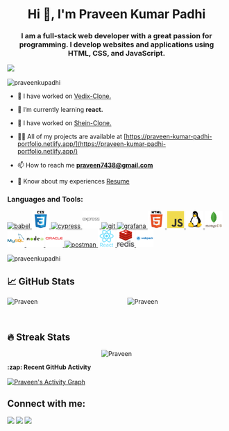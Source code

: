 <h1 align="center">Hi 👋, I'm Praveen Kumar Padhi</h1>
<h3 align="center">I am a full-stack web developer with a great passion for programming. I develop websites and applications using HTML, CSS, and JavaScript.</h3>

<img src="https://www.google.com/url?sa=i&url=https%3A%2F%2Fvoxyard.com%2Fcustom&psig=AOvVaw038I1NkF6paqMTKXMfCCPZ&ust=1645166965745000&source=images&cd=vfe&ved=0CAsQjRxqFwoTCMjl7duShvYCFQAAAAAdAAAAABAD" />

<p align="left"> <img src="https://komarev.com/ghpvc/?username=praveenkupadhi&label=Profile%20views&color=0e75b6&style=flat" alt="praveenkupadhi" /> </p>

- 🔭 I have worked on [Vedix-Clone.](https://vedix-clone-backend.herokuapp.com/)

- 🌱 I’m currently learning **react.**

- 🔭 I have worked on [Shein-Clone.](https://shein-project.vercel.app/home.html)

- 👨‍💻 All of my projects are available at [https://praveen-kumar-padhi-portfolio.netlify.app/](https://praveen-kumar-padhi-portfolio.netlify.app/)

- 📫 How to reach me **praveen7438@gmail.com**

- 📄 Know about my experiences [Resume](https://drive.google.com/file/d/1Hn19ixLT6rH13BcZ4_kYTw-5d1_LFwou/view?usp=sharing)

<h3 align="left">Languages and Tools:</h3>
<p align="left"> <a href="https://babeljs.io/" target="_blank" rel="noreferrer"> <img src="https://www.vectorlogo.zone/logos/babeljs/babeljs-icon.svg" alt="babel" width="40" height="40"/> </a> <a href="https://www.w3schools.com/css/" target="_blank" rel="noreferrer"> <img src="https://raw.githubusercontent.com/devicons/devicon/master/icons/css3/css3-original-wordmark.svg" alt="css3" width="40" height="40"/> </a> <a href="https://www.cypress.io" target="_blank" rel="noreferrer"> <img src="https://raw.githubusercontent.com/simple-icons/simple-icons/6e46ec1fc23b60c8fd0d2f2ff46db82e16dbd75f/icons/cypress.svg" alt="cypress" width="40" height="40"/> </a> <a href="https://expressjs.com" target="_blank" rel="noreferrer"> <img src="https://raw.githubusercontent.com/devicons/devicon/master/icons/express/express-original-wordmark.svg" alt="express" width="40" height="40"/> </a> <a href="https://git-scm.com/" target="_blank" rel="noreferrer"> <img src="https://www.vectorlogo.zone/logos/git-scm/git-scm-icon.svg" alt="git" width="40" height="40"/> </a> <a href="https://grafana.com" target="_blank" rel="noreferrer"> <img src="https://www.vectorlogo.zone/logos/grafana/grafana-icon.svg" alt="grafana" width="40" height="40"/> </a> <a href="https://www.w3.org/html/" target="_blank" rel="noreferrer"> <img src="https://raw.githubusercontent.com/devicons/devicon/master/icons/html5/html5-original-wordmark.svg" alt="html5" width="40" height="40"/> </a> <a href="https://developer.mozilla.org/en-US/docs/Web/JavaScript" target="_blank" rel="noreferrer"> <img src="https://raw.githubusercontent.com/devicons/devicon/master/icons/javascript/javascript-original.svg" alt="javascript" width="40" height="40"/> </a> <a href="https://www.linux.org/" target="_blank" rel="noreferrer"> <img src="https://raw.githubusercontent.com/devicons/devicon/master/icons/linux/linux-original.svg" alt="linux" width="40" height="40"/> </a> <a href="https://www.mongodb.com/" target="_blank" rel="noreferrer"> <img src="https://raw.githubusercontent.com/devicons/devicon/master/icons/mongodb/mongodb-original-wordmark.svg" alt="mongodb" width="40" height="40"/> </a> <a href="https://www.mysql.com/" target="_blank" rel="noreferrer"> <img src="https://raw.githubusercontent.com/devicons/devicon/master/icons/mysql/mysql-original-wordmark.svg" alt="mysql" width="40" height="40"/> </a> <a href="https://nodejs.org" target="_blank" rel="noreferrer"> <img src="https://raw.githubusercontent.com/devicons/devicon/master/icons/nodejs/nodejs-original-wordmark.svg" alt="nodejs" width="40" height="40"/> </a> <a href="https://www.oracle.com/" target="_blank" rel="noreferrer"> <img src="https://raw.githubusercontent.com/devicons/devicon/master/icons/oracle/oracle-original.svg" alt="oracle" width="40" height="40"/> </a> <a href="https://postman.com" target="_blank" rel="noreferrer"> <img src="https://www.vectorlogo.zone/logos/getpostman/getpostman-icon.svg" alt="postman" width="40" height="40"/> </a> <a href="https://reactjs.org/" target="_blank" rel="noreferrer"> <img src="https://raw.githubusercontent.com/devicons/devicon/master/icons/react/react-original-wordmark.svg" alt="react" width="40" height="40"/> </a> <a href="https://redis.io" target="_blank" rel="noreferrer"> <img src="https://raw.githubusercontent.com/devicons/devicon/master/icons/redis/redis-original-wordmark.svg" alt="redis" width="40" height="40"/> </a> <a href="https://webpack.js.org" target="_blank" rel="noreferrer"> <img src="https://raw.githubusercontent.com/devicons/devicon/d00d0969292a6569d45b06d3f350f463a0107b0d/icons/webpack/webpack-original-wordmark.svg" alt="webpack" width="40" height="40"/> </a> </p>

<p><img align="center" src="https://github-readme-stats.vercel.app/api/top-langs?username=praveenkupadhi&show_icons=true&locale=en&layout=compact" alt="praveenkupadhi" /></p>

## &#x1f4c8; GitHub Stats
<p align="left"> <img src="https://github-readme-stats.vercel.app/api?username=praveenkupadhi&show_icons=true&theme=gotham" alt="Praveen" width = "45%" />
  <img align = "right" src="https://github-readme-stats.vercel.app/api/top-langs?username=praveenkupadhi&custom_title=Most Used  Languages&langs_count=10&show_icons=true&locale=en&layout=compact&theme=algolia" alt="Praveen" width = "45%"/>
  <br/>
<!--   <b>Note:</b> Top languages is only a metric of the languages my public code consists of and doesn't reflect experience or skill level. -->
  </p>
 <br>
 
## :fire: Streak Stats
<p align="center"> <img src="https://github-readme-streak-stats.herokuapp.com/?user=praveenkupadhi&theme=algolia" alt="Praveen" /> </p>
  <summary><b>:zap: Recent GitHub Activity</b></summary>
  <br/>
   <a href="https://github.com/praveenkupadhi"><img alt="Praveen's Activity Graph" src="https://activity-graph.herokuapp.com/graph?username=praveenkupadhi&custom_title=Praveen_Kumar_Padhi's%20Contribution%20Graph&theme=react-dark" /></a>
</br>

## Connect with me:
<p align="left">
<a href = "https://linkedin.com/in/praveen-kumar-padhi-292161229"><img src="https://img.icons8.com/fluent/48/000000/linkedin.png"/></a>
<a href = "mailto:praveen7438@gmail.com"><img src="https://img.icons8.com/fluent/48/000000/gmail.png"/></a>
<a href = "https://twitter.com/praveenkupadhi"><img src="https://img.icons8.com/fluent/48/000000/twitter.png"/></a>
</p>
